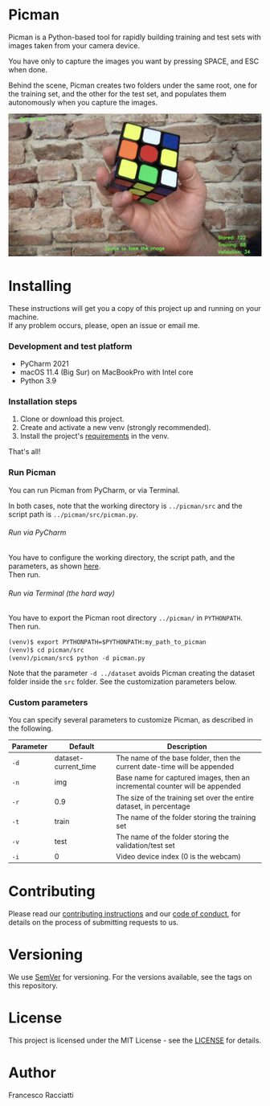 # Picman
Picman is a Python-based tool for rapidly building training and test sets with images 
taken from your camera device.

You have only to capture the images you want by pressing SPACE, and ESC when done.

Behind the scene, Picman creates two folders under the same root, 
one for the training set, and the other for the test set, 
and populates them autonomously when you capture the images.  

![picman_sample](doc/img/sample.png)


# Installing
These instructions will get you a copy of this project up and running on your machine.\
If any problem occurs, please, open an issue or email me.

### Development and test platform
* PyCharm 2021
* macOS 11.4 (Big Sur) on MacBookPro with Intel core
* Python 3.9
 
### Installation steps
1. Clone or download this project.
2. Create and activate a new venv (strongly recommended).
3. Install the project's [requirements](requirements.txt) in the venv. 

That's all!

### Run Picman
You can run Picman from PyCharm, or via Terminal.

In both cases, note that the working directory is `../picman/src` and the script path is `../picman/src/picman.py`. 

###### Run via PyCharm
You have to configure the working directory, the script path, and the parameters, as shown [here](doc/img/pycharm-config.png).\
Then run.

###### Run via Terminal (the hard way)
You have to export the Picman root directory `../picman/` in `PYTHONPATH`.\
Then run.
```shell
(venv)$ export PYTHONPATH=$PYTHONPATH:my_path_to_picman
(venv)$ cd picman/src
(venv)/picman/src$ python -d picman.py
```

Note that the parameter `-d ../dataset` avoids Picman creating the dataset folder inside the `src` folder.
See the customization parameters below.

### Custom parameters 
You can specify several parameters to customize Picman, as described in the following.

| Parameter  | Default              | Description 	|
|----------- |--------------------- |-------------- |
|`-d`        | dataset-current_time | The name of the base folder, then the current date-time will be appended     |
|`-n`        | img      	        | Base name for captured images, then an incremental counter will be appended  |
|`-r`        | 0.9      	        | The size of the training set over the entire dataset, in percentage          |
|`-t`        | train        	    | The name of the folder storing the training set                              |
|`-v`        | test        	        | The name of the folder storing the validation/test set            	               |
|`-i`        | 0       	            | Video device index (0 is the webcam)                                         |


# Contributing
Please read our [contributing instructions](CONTRIBUTING.md) and our [code of conduct](CODE_OF_CONDUCT.md),
for details on the process of submitting requests to us.

# Versioning
We use [SemVer](https://semver.org/) for versioning. For the versions available, see the tags on this repository.

# License
This project is licensed under the MIT License - see the [LICENSE](LICENSE) for details.

# Author
Francesco Racciatti

